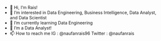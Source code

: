 - 👋 Hi, I’m Rais!
- 👀 I’m interested in Data Engineering, Business Intelligence, Data Analyst, and Data Scientist
- 🌱 I’m currently learning Data Engineering
- 💞️ I’m a Data Analyst! 
- 📫 How to reach me IG : @naufanrais96 Twitter : @naufanrais

<!---
naufanrais96/naufanrais96 is a ✨ special ✨ repository because its `README.md` (this file) appears on your GitHub profile.
You can click the Preview link to take a look at your changes.
--->
